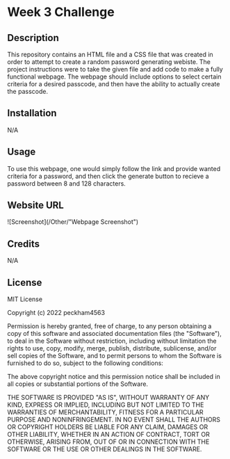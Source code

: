 # Week 3 Challenge

## Description
This repository contains an HTML file and a CSS file that was created in order to attempt to create a random password generating webiste. The project instructions were to take the given file and add code to make a fully functional webpage. The webpage should include options to select certain criteria for a desired passcode, and then have the ability to actually create the passcode.

## Installation

N/A

## Usage

To use this webpage, one would simply follow the link and provide wanted criteria for a password, and then click the generate button to recieve a password between 8 and 128 characters. 

## Website URL


![Screenshot](/Other/"Webpage Screenshot")

## Credits

N/A

## License

MIT License

Copyright (c) 2022 peckham4563

Permission is hereby granted, free of charge, to any person obtaining a copy
of this software and associated documentation files (the "Software"), to deal
in the Software without restriction, including without limitation the rights
to use, copy, modify, merge, publish, distribute, sublicense, and/or sell
copies of the Software, and to permit persons to whom the Software is
furnished to do so, subject to the following conditions:

The above copyright notice and this permission notice shall be included in all
copies or substantial portions of the Software.

THE SOFTWARE IS PROVIDED "AS IS", WITHOUT WARRANTY OF ANY KIND, EXPRESS OR
IMPLIED, INCLUDING BUT NOT LIMITED TO THE WARRANTIES OF MERCHANTABILITY,
FITNESS FOR A PARTICULAR PURPOSE AND NONINFRINGEMENT. IN NO EVENT SHALL THE
AUTHORS OR COPYRIGHT HOLDERS BE LIABLE FOR ANY CLAIM, DAMAGES OR OTHER
LIABILITY, WHETHER IN AN ACTION OF CONTRACT, TORT OR OTHERWISE, ARISING FROM,
OUT OF OR IN CONNECTION WITH THE SOFTWARE OR THE USE OR OTHER DEALINGS IN THE
SOFTWARE.
